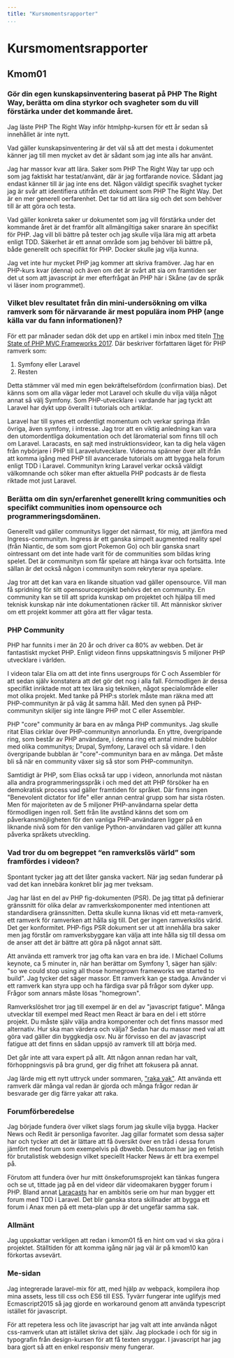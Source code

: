 ```yaml
---
title: "Kursmomentsrapporter"
...
```

Kursmomentsrapporter
=========================

## Kmom01


### Gör din egen kunskapsinventering baserat på PHP The Right Way, berätta om dina styrkor och svagheter som du vill förstärka under det kommande året.

Jag läste PHP The Right Way inför htmlphp-kursen för ett år sedan så innehållet är inte nytt.

Vad gäller kunskapsinventering är det väl så att det mesta i dokumentet känner jag till men mycket av det är sådant som jag inte alls har använt.

Jag har massor kvar att lära. Saker som PHP The Right Way tar upp och som jag faktiskt har testat/använt, där är jag fortfarande novice. Sådant jag endast känner till är jag inte ens det. Någon väldigt specifik svaghet tycker jag är svår att identifiera utifrån ett dokument som PHP The Right Way. Det är en mer generell oerfarenhet. Det tar tid att lära sig och det som behöver till är att göra och testa.

Vad gäller konkreta saker ur dokumentet som jag vill förstärka under det kommande året är det framför allt allmängiltiga saker snarare än specifikt för PHP. Jag vill bli bättre på tester och jag skulle vilja lära mig att arbeta enligt TDD. Säkerhet är ett annat område som jag behöver bli bättre på, både generellt och specifikt för PHP. Docker skulle jag vilja kunna.

Jag vet inte hur mycket PHP jag kommer att skriva framöver. Jag har en PHP-kurs kvar (denna) och även om det är svårt att sia om framtiden ser det ut som att javascript är mer efterfrågat än PHP här i Skåne (av de språk vi läser inom programmet).

### Vilket blev resultatet från din mini-undersökning om vilka ramverk som för närvarande är mest populära inom PHP (ange källa var du fann informationen)?
För ett par månader sedan dök det upp en artikel i min inbox med titeln [The State of PHP MVC Frameworks 2017](https://www.sitepoint.com/the-state-of-php-mvc-frameworks-in-2017/). Där beskriver författaren läget för PHP ramverk som:
1. Symfony eller Laravel
2. Resten

Detta stämmer väl med min egen bekräftelsefördom (confirmation bias). Det känns som om alla vägar leder mot Laravel och skulle du vilja välja något annat så välj Symfony. Som PHP-utvecklare i vardande har jag tyckt att Laravel har dykt upp överallt i tutorials och artiklar.

Laravel har till synes ett ordentligt momentum och verkar springa ifrån övriga, även symfony, i intresse. Jag tror att en viktig anledning kan vara den utomordentliga dokumentation och det läromaterial som finns till och om Laravel. Laracasts, en sajt med instruktionsvideor, kan ta dig hela vägen från nybörjare i PHP till Laravelutvecklare. Videorna spänner över allt ifrån att komma igång med PHP till avancerade tutorials om att bygga hela forum enligt TDD i Laravel. Communityn kring Laravel verkar också väldigt välkomnande och söker man efter aktuella PHP podcasts är de flesta riktade mot just Laravel.

### Berätta om din syn/erfarenhet generellt kring communities och specifikt communities inom opensource och programmeringsdomänen.

Generellt vad gäller communitys ligger det närmast, för mig, att jämföra med Ingress-communityn. Ingress är ett ganska simpelt augmented reality spel (från Niantic, de som som gjort Pokemon Go) och blir ganska snart ointressant om det inte hade varit för de communities som bildas kring spelet. Det är communityn som får spelare att hänga kvar och fortsätta. Inte sällan är det också någon i communityn som rekryterar nya spelare.

Jag tror att det kan vara en likande situation vad gäller opensource. Vill man få spridning för sitt opensourceprojekt behövs det en community. En community kan se till att sprida kunskap om projektet och hjälpa till med teknisk kunskap när inte dokumentationen räcker till. Att människor skriver om ett projekt kommer att göra att fler vågar testa.

### PHP Community
PHP har funnits i mer än 20 år och driver ca 80% av webben. Det är fantastiskt mycket PHP. Enligt videon finns uppskattningsvis 5 miljoner PHP utvecklare i världen.

I videon talar Elia om att det inte finns usergroups för C och Assembler för att sedan själv konstatera att det gör det nog i alla fall. Förmodligen är dessa specifikt inriktade mot att tex lära sig tekniken, något specialområde eller mot olika projekt. Med tanke på PHP:s storlek måste man räkna med att PHP-communityn är på väg åt samma håll. Med den synen på PHP-communityn skiljer sig inte längre PHP mot C eller Assembler.

PHP "core" community är bara en av många PHP communitys. Jag skulle ritat Elias cirklar över PHP-communityn annorlunda. En yttre, övergripande ring, som består av PHP användare, i denna ring ett antal mindre bubblor med olika communitys; Drupal, Symfony, Laravel och så vidare. I den övergripande bubblan är "core"-communityn bara en av många. Det måste bli så när en community växer sig så stor som PHP-communityn.

Samtidigt är PHP, som Elias också tar upp i videon, annorlunda mot nästan alla andra programmeringsspråk i och med det att PHP försöker ha en demokratisk process vad gäller framtiden för språket. Där finns ingen "Benevolent dictator for life" eller annan central grupp som har sista rösten. Men för majoriteten av de 5 miljoner PHP-användarna spelar detta förmodligen ingen roll. Sett från lite avstånd känns det som om påverkansmöjligheten för den vanliga PHP-användaren ligger på en liknande nivå som för den vanlige Python-användaren vad gäller att kunna påverka språkets utveckling.

### Vad tror du om begreppet “en ramverkslös värld” som framfördes i videon?
Spontant tycker jag att det låter ganska vackert. När jag sedan funderar på vad det kan innebära konkret blir jag mer tveksam.

Jag har läst en del av PHP fig-dokumenten (PSR). De jag tittat på definierar gränssnitt för olika delar av ramverkskomponenter med intentionen att standardisera gränssnitten. Detta skulle kunna liknas vid ett meta-ramverk, ett ramverk för ramverken att hålla sig till. Det ger ingen ramverkslös värld. Det ger konformitet. PHP-figs PSR dokument ser ut att innehålla bra saker men jag förstår om ramverksbyggare kan välja att inte hålla sig till dessa om de anser att det är bättre att göra på något annat sätt.

Att använda ett ramverk tror jag ofta kan vara en bra ide. I Michael Collums keynote, ca 5 minuter in, när han berättar om Symfony 1, säger han själv: "so we could stop using all those homegrown frameworks we started to build". Jag tycker det säger massor. Ett ramverk kan ge stadga. Använder vi ett ramverk kan styra upp och ha färdiga svar på frågor som dyker upp. Frågor som annars måste lösas "homegrown".

Ramverkslöshet tror jag till exempel är en del av "javascript fatigue". Många utvecklar till exempel med React men React är bara en del i ett större projekt. Du måste själv välja andra komponenter och det finns massor med alternativ. Hur ska man värdera och välja? Sedan har du massor med val att göra vad gäller din byggkedja osv. Nu är förvisso en del av javascript fatigue att det finns en sådan uppsjö av ramverk till att börja med.

Det går inte att vara expert på allt. Att någon annan redan har valt, förhoppningsvis på bra grund, ger dig frihet att fokusera på annat.

Jag lärde mig ett nytt uttryck under sommaren, ["raka yak"](http://www.hanselman.com/blog/YakShavingDefinedIllGetThatDoneAsSoonAsIShaveThisYak.aspx). Att använda ett ramverk där många val redan är gjorda och många frågor redan är besvarade ger dig färre yakar att raka.

### Forumförberedelse
Jag började fundera över vilket slags forum jag skulle vilja bygga. Hacker News och Redit är personliga favoriter. Jag gillar formatet som dessa sajter har och tycker att det är lättare att få översikt över en tråd i dessa forum jämfört med forum som exempelvis på dbwebb. Dessutom har jag en fetish för brutalistisk webdesign vilket speciellt Hacker News är ett bra exempel på.

Förutom att fundera över hur mitt önskeforumsprojekt kan tänkas fungera och se ut, tittade jag på en del videor där videomakaren bygger forum i PHP. Bland annat [Laracasts](http://laracasts.com) har en ambitös serie om hur man bygger ett forum med TDD i Laravel. Det blir ganska stora skillnader att bygga ett forum i Anax men på ett meta-plan upp är det ungefär samma sak.

### Allmänt
Jag uppskattar verkligen att redan i kmom01 få en hint om vad vi ska göra i projektet. Ställtiden för att komma igång när jag väl är på kmom10 kan förkortas avsevärt.

### Me-sidan
Jag integrerade laravel-mix för att, med hjälp av webpack, kompilera ihop mina assets, less till css och ES6 till ES5. Tyvärr fungerar inte uglifyjs med Ecmascript2015 så jag gjorde en workaround genom att använda typescript istället för javascript.

För att repetera less och lite javascript har jag valt att inte använda något css-ramverk utan att istället skriva det själv. Jag plockade i och för sig in typografin från design-kursen för att få texten snyggar. I javascript har jag bara gjort så att en enkel responsiv meny fungerar.
